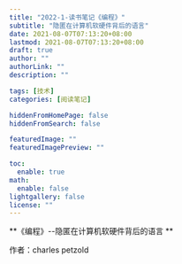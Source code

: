 ```yaml
---
title: "2022-1-读书笔记《编程》"
subtitle: "隐匿在计算机软硬件背后的语言"
date: 2021-08-07T07:13:20+08:00
lastmod: 2021-08-07T07:13:20+08:00
draft: true
author: ""
authorLink: ""
description: ""

tags: [技术]
categories: [阅读笔记]

hiddenFromHomePage: false
hiddenFromSearch: false

featuredImage: ""
featuredImagePreview: ""

toc:
  enable: true
math:
  enable: false
lightgallery: false
license: ""
---
```


**《编程》--隐匿在计算机软硬件背后的语言 **

作者：charles petzold



<!--more-->
